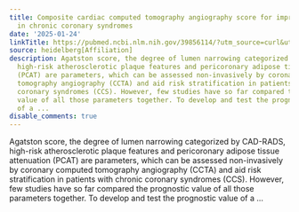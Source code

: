```yaml
---
title: Composite cardiac computed tomography angiography score for improved risk assessment
  in chronic coronary syndromes
date: '2025-01-24'
linkTitle: https://pubmed.ncbi.nlm.nih.gov/39856114/?utm_source=curl&utm_medium=rss&utm_campaign=pubmed-2&utm_content=1FakS-2QOkCT8HsMOQP1bCRQ4YzyumYOmxmF0moLsQ3dFB1E9V&fc=20220326224207&ff=20250125170422&v=2.18.0.post9+e462414
source: heidelberg[Affiliation]
description: Agatston score, the degree of lumen narrowing categorized by CAD-RADS,
  high-risk atherosclerotic plaque features and pericoronary adipose tissue attenuation
  (PCAT) are parameters, which can be assessed non-invasively by coronary computed
  tomography angiography (CCTA) and aid risk stratification in patients with chronic
  coronary syndromes (CCS). However, few studies have so far compared the prognostic
  value of all those parameters together. To develop and test the prognostic value
  of a ...
disable_comments: true
---
```

Agatston score, the degree of lumen narrowing categorized by CAD-RADS, high-risk atherosclerotic plaque features and pericoronary adipose tissue attenuation (PCAT) are parameters, which can be assessed non-invasively by coronary computed tomography angiography (CCTA) and aid risk stratification in patients with chronic coronary syndromes (CCS). However, few studies have so far compared the prognostic value of all those parameters together. To develop and test the prognostic value of a ...